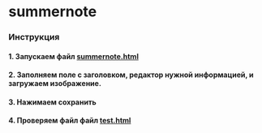 # summernote

### Инструкция

#### 1. Запускаем файл [summernote.html](https://demo.skills.energy/summernote/summernote.html)

#### 2. Заполняем поле с заголовком, редактор нужной информацией, и загружаем изображение.

#### 3. Нажимаем сохранить

#### 4. Проверяем файл файл [test.html](https://demo.skills.energy/summernote/test.html)
